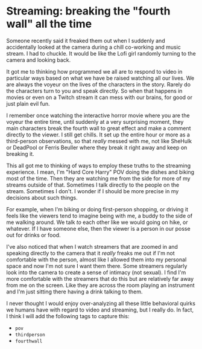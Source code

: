 # Streaming: breaking the "fourth wall" all the time

Someone recently said it freaked them out when I suddenly and accidentally looked at the camera during a chill co-working and music stream. I had to chuckle. It would be like the Lofi girl randomly turning to the camera and looking back.

It got me to thinking how programmed we all are to respond to video in particular ways based on what we have be raised watching all our lives. We are always the voyeur on the lives of the characters in the story. Rarely do the characters turn to you and speak directly. So when that happens in movies or even on a Twitch stream it can mess with our brains, for good or just plain evil fun.

I remember once watching the interactive horror movie where you are the voyeur the entire time, until suddenly at a very surprising moment, they main characters break the fourth wall to great effect and make a comment directly to the viewer. I still get chills. It set up the entire hour or more as a third-person observations, so that *really* messed with me, not like SheHulk or DeadPool or Ferris Beuller where they break it right away and keep on breaking it.

This all got me to thinking of ways to employ these truths to the streaming experience. I mean, I'm "Hard Core Harry" POV doing the dishes and biking most of the time. Then they are watching me from the side for more of my streams outside of that. Sometimes I talk directly to the people on the stream. Sometimes I don't. I wonder if I should be more precise in my decisions about such things.

For example, when I'm biking or doing first-person shopping, or driving it feels like the viewers tend to imagine being with me, a buddy to the side of me walking around. We talk *to* each other like we would going on hike, or whatever. If I have someone else, then the viewer is a person in our posse out for drinks or food.

I've also noticed that when I watch streamers that are zoomed in and speaking directly to the camera that it *really* freaks me out if I'm not comfortable with the person, almost like I allowed them into my personal space and now I'm not sure I want them there. Some streamers regularly look into the camera to create a sense of intimacy (not sexual). I find I'm more comfortable with the streamers that do this but are relatively far away from me on the screen. Like they are across the room playing an instrument and I'm just sitting there having a drink talking to them.

I never thought I would enjoy over-analyzing all these little behavioral quirks we humans have with regard to video and streaming, but I really do. In fact, I think I will add the following tags to capture this:

* `pov`
* `thirdperson`
* `fourthwall`

